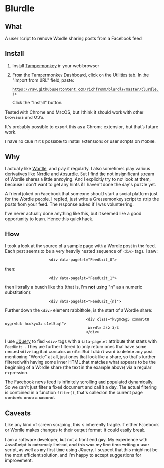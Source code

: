 # Blurdle

## What

A user script to remove Wordle sharing posts from a Facebook feed

## Install

1. Install [Tampermonkey](https://www.tampermonkey.net/) in your web browser

2. From the Tampermonkey Dashboard, click on the Utilities tab. In the
   "Import from URL" field, paste:

    [`https://raw.githubusercontent.com/richfromm/blurdle/master/blurdle.js`](https://raw.githubusercontent.com/richfromm/blurdle/master/blurdle.js)

   Click the "Install" button.

Tested with Chrome and MacOS, but I think it should work with other
browsers and OS's.

It's probably possible to export this as a Chrome extension, but
that's future work.

I have no clue if it's possible to install extensions or user scripts
on mobile.

## Why

I actually like
[Wordle](https://www.nytimes.com/games/wordle/index.html), and play it
regularly. I also sometimes play various derivatives like
[Nerdle](https://nerdlegame.com/) and
[Absurdle](https://qntm.org/files/absurdle/absurdle.html). But I find
the not insignificant stream of Wordle shares a little annoying. And I
explicitly try to not look at them, because I don't want to get any
hints if I haven't done the day's puzzle yet.

A friend joked on Facebook that someone should start a social platform
just for the Wordle people. I replied, just write a Greasemonkey
script to strip the posts from your feed. The response asked if I was
volunteering.

I've never actually done anything like this, but it seemed like a good
opportunity to learn. Hence this quick hack.

## How

I took a look at the source of a sample page with a Wordle post in the feed. Each
post seems to be a very heavily nested sequence of `<div>` tags. I saw:
```
                    <div data-pagelet="FeedUnit_0">
```

then:
```
                    <div data-pagelet="FeedUnit_1">
```

then literally a bunch like this (that is, I'm **not** using "n" as a
numeric substitution):
```
                    <div data-pagelet="FeedUnit_{n}">
```

Further down the `<div>` element rabbithole, is the start of a Wordle
share:
```
                                     <div class="kvgmc6g5 cxmmr5t8 oygrvhab hcukyx3x c1et5uql">
                                      Wordle 242 3/6
                                     </div>
```

I use [JQuery](https://jquery.com/) to find `<div>` tags with a
`data-pagelet` attribute that starts with `FeedUnit_`. They are
further filtered to only return ones that have some nested `<div>` tag
that contains `Wordle`. But I didn't want to delete any post
mentioning "Wordle" at all, just ones that look like a share, so
that's further filtered with having some inner HTML that matches what
appears to be the beginning of a Wordle share (the text in the example
above) via a regular expression.

The Facebook news feed is infinitely scrolling and populated
dynamically. So we can't just filter a fixed document and call it a
day. The actual filtering is contained in a function `filter()`,
that's called on the current page contents once a second.

## Caveats

Like any kind of screen scraping, this is inherently fragile. If
either Facebook or Wordle makes changes to their output format, it
could easily break.

I am a software developer, but not a front end guy. My experience with
JavaScript is extremely limited, and this was my first time writing a
user script, as well as my first time using JQuery. I suspect that
this might not be the most efficient solution, and I'm happy to accept
suggestions for improvement.
